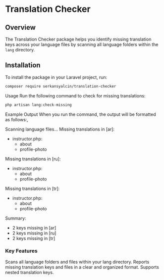 # Translation Checker

## Overview
The Translation Checker package helps you identify missing translation keys across your language files by scanning all language folders within the `lang` directory.

## Installation

To install the package in your Laravel project, run:

```bash
composer require serkansyalcin/translation-checker
```
Usage
Run the following command to check for missing translations:
```bash
php artisan lang:check-missing
```

Example Output
When you run the command, the output will be formatted as follows:,

Scanning language files...
Missing translations in [ar]:
- instructor.php:
  - about
  - profile-photo

Missing translations in [ru]:
- instructor.php:
  - about
  - profile-photo

Missing translations in [tr]:
- instructor.php:
  - about
  - profile-photo

Summary:
- 2 keys missing in [ar]
- 2 keys missing in [ru]
- 2 keys missing in [tr]
 
### Key Features
Scans all language folders and files within your lang directory.
Reports missing translation keys and files in a clear and organized format.
Supports nested translation keys.
